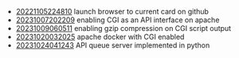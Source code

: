 - [20221105224810](/zet/20221105224810/README.md) launch browser to current card on github
- [20231007202209](/zet/20231007202209/README.md) enabling CGI as an API interface on apache
- [20231009060511](/zet/20231009060511/README.md) enabling gzip compression on CGI script output
- [20231020032025](/zet/20231020032025/README.md) apache docker with CGI enabled
- [20231024041243](/zet/20231024041243/README.md) API queue server implemented in python
